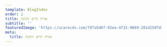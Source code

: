 ```yaml
---
template: BlogIndex
order: 2
title: אורח חיים ותזונה
subtitle: ''
featuredImage: 'https://ucarecdn.com/f97a5d6f-92ea-4715-9069-281d1597d3d4/'
meta:
  title: אורח חיים ותזונה
---
```


